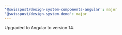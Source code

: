 ```yaml
---
'@swisspost/design-system-components-angular': major
'@swisspost/design-system-demo': major
---
```


Upgraded to Angular to version 14.
